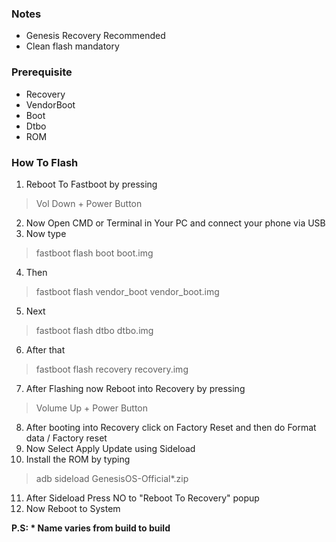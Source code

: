 ### Notes
- Genesis Recovery Recommended
- Clean flash mandatory

### Prerequisite
- Recovery
- VendorBoot
- Boot
- Dtbo
- ROM

### How To Flash
1. Reboot To Fastboot by pressing
>Vol Down + Power Button

2. Now Open CMD or Terminal in Your PC and connect your phone via USB
3. Now type 
>fastboot flash boot boot.img

4. Then
>fastboot flash vendor_boot vendor_boot.img

5. Next
>fastboot flash dtbo dtbo.img

6. After that
>fastboot flash recovery recovery.img

7. After Flashing now Reboot into Recovery by pressing
>Volume Up + Power Button

8. After booting into Recovery click on Factory Reset and then do Format data / Factory reset
9. Now Select Apply Update using Sideload
10. Install the ROM by typing
>adb sideload GenesisOS-Official*.zip

11. After Sideload Press NO to "Reboot To Recovery" popup
12. Now Reboot to System

**P.S: * Name varies from build to build**

